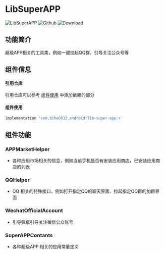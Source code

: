 # LibSuperAPP

![LibSuperAPP](https://img.shields.io/badge/AndroidAppFactory-LibSuperAPP-brightgreen)
[ ![Github](https://img.shields.io/badge/Github-LibSuperAPP-brightgreen?style=social) ](https://github.com/bihe0832/AndroidAppFactory/tree/master/LibSuperAPP)
[ ![Download](https://api.bintray.com/packages/bihe0832/android/lib-super-app/images/download.svg) ](https://bintray.com/bihe0832/android/lib-super-app/_latestVersion)

## 功能简介

超级APP相关的工具类，例如一键拉起QQ群，引导关注公众号等

## 组件信息

#### 引用仓库

引用仓库可以参考 [组件使用](./../start.md) 中添加依赖的部分

#### 组件使用

```groovy
implementation 'com.bihe0832.android:lib-super-app:+'
```

## 组件功能

### APPMarketHelper

- 各种应用市场相关的信息，例如当前手机是否有安装应用商店，已安装应用商店的列表

### QQHelper

- QQ 相关的特殊接口，例如打开指定QQ的聊天界面、拉起指定QQ群的加群界面

### WechatOfficialAccount

- 引导弹框引导关注微信公众账号

### SuperAPPContants

- 各种超级APP 相关的应用常量定义